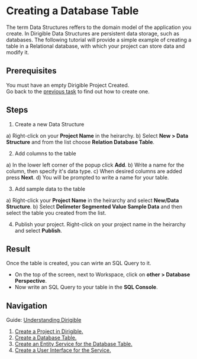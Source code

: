 # Creating a Database Table

The term Data Structures reffers to the domain model of the application you create. In Dirigible Data Structures are persistent data storage, such as databases. The following tutorial will provide a simple example of creating a table in a Relational database, with which your project can store data and modify it.

## Prerequisites
You must have an empty Dirigible Project Created.</br>
Go back to the [previous task](https://github.com/dirigiblelabs/curriculum/blob/master/IvoYakov/DirigibleDoc/Guides/CreateProject.md) to find out how to create one.

## Steps

1. Create a new Data Structure

a) Right-click on your **Project Name** in the heirarchy.
b) Select **New > Data Structure** and from the list choose **Relation Database Table**.

2. Add columns to the table

a) In the lower left corner of the popup click **Add**.
b) Write a name for the column, then specify it's data type. 
c) When desired columns are added press **Next**.
d) You will be prompted to write a name for your table.

3. Add sample data to the table

a) Right-click your **Project Name** in the heirarchy and select **New/Data Structure**.
b) Select **Delimeter Segmented Value Sample Data** and then select the table you created from the list.

4. Publish your project. Right-click on your project name in the heirarchy and select **Publish**.


## Result

Once the table is created, you can wirte an SQL Query to it.
* On the top of the screen, next to Workspace, click on **other > Database Perspective**.
* Now write an SQL Query to your table in the **SQL Console**.

## Navigation
Guide: [Understanding Dirigible](https://github.com/dirigiblelabs/curriculum/edit/master/IvoYakov/DirigibleDoc)
</br>
1. [Create a Project in Dirigible.](https://github.com/dirigiblelabs/curriculum/tree/master/IvoYakov/DirigibleDoc/Guides/CreateProject.md)
2. [Create a Database Table.](https://github.com/dirigiblelabs/curriculum/tree/master/IvoYakov/DirigibleDoc/Guides/CreateDatabaseTable.md)
3. [Create an Entity Service for the Database Table.](https://github.com/dirigiblelabs/curriculum/blob/master/IvoYakov/DirigibleDoc/Guides/CreateEntityService.md)
4. [Create a User Interface for the Service.](https://github.com/dirigiblelabs/curriculum/tree/master/IvoYakov/DirigibleDoc/Guides/CreateUserInterface.md)
